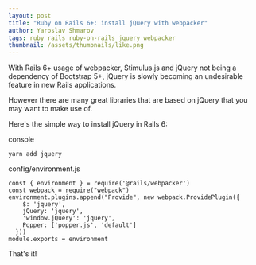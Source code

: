 ```yaml
---
layout: post
title: "Ruby on Rails 6+: install jQuery with webpacker"
author: Yaroslav Shmarov
tags: ruby rails ruby-on-rails jquery webpacker
thumbnail: /assets/thumbnails/like.png
---
```


With Rails 6+ usage of webpacker, Stimulus.js and jQuery not being a dependency of Bootstrap 5+, 
jQuery is slowly becoming an undesirable feature in new Rails applications. 

However there are many great libraries that are based on jQuery that you may want to make use of.

Here's the simple way to install jQuery in Rails 6:

console
```
yarn add jquery
```

config/environment.js

```
const { environment } = require('@rails/webpacker')
const webpack = require("webpack")
environment.plugins.append("Provide", new webpack.ProvidePlugin({
    $: 'jquery',
    jQuery: 'jquery',
    'window.jQuery': 'jquery',
    Popper: ['popper.js', 'default']
  }))
module.exports = environment
```

That's it!
